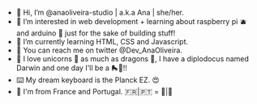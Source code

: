 - 👋 Hi, I’m @anaoliveira-studio | a.k.a Ana | she/her.
- 👀 I’m interested in web development + learning about raspberry pi 🫐 and arduino 🤖 just for the sake of building stuff!
- 🌱 I’m currently learning HTML, CSS and Javascript.
- 🐣 You can reach me on twitter @Dev_AnaOliveira.
- 💖 I love unicorns 🦄 as much as dragons 🏴󠁧󠁢󠁷󠁬󠁳󠁿, I have a diplodocus named Darwin and one day I'll be a 🛼👑!!
- ⌨️ My dream keyboard is the Planck EZ. 😍
- 📍 I'm from France and Portugal. 🇫🇷|🇵🇹 = 🥖|🍷

<!---
anaoliveira-studio/anaoliveira-studio is a ✨ special ✨ repository because its `README.md` (this file) appears on your GitHub profile.
You can click the Preview link to take a look at your changes.
--->
